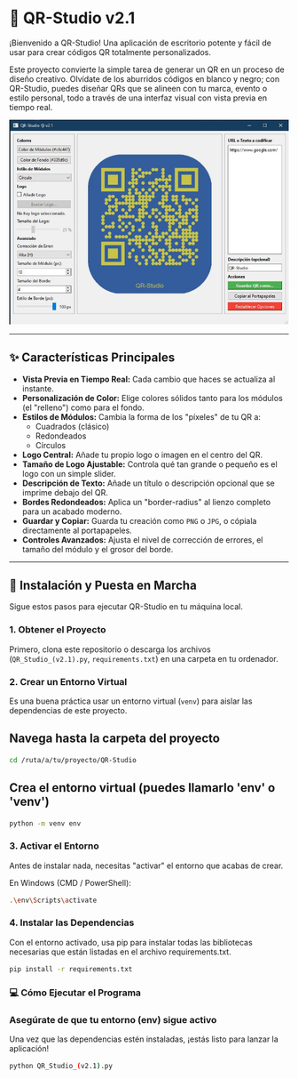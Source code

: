 # 🎨 QR-Studio v2.1

¡Bienvenido a QR-Studio! Una aplicación de escritorio potente y fácil de usar para crear códigos QR totalmente personalizados.

Este proyecto convierte la simple tarea de generar un QR en un proceso de diseño creativo. Olvídate de los aburridos códigos en blanco y negro; con QR-Studio, puedes diseñar QRs que se alineen con tu marca, evento o estilo personal, todo a través de una interfaz visual con vista previa en tiempo real.

![Screenshot of QR-Studio](Captura.JPG)

---

## ✨ Características Principales

* **Vista Previa en Tiempo Real:** Cada cambio que haces se actualiza al instante.
* **Personalización de Color:** Elige colores sólidos tanto para los módulos (el "relleno") como para el fondo.
* **Estilos de Módulos:** Cambia la forma de los "píxeles" de tu QR a:
    * Cuadrados (clásico)
    * Redondeados
    * Círculos
* **Logo Central:** Añade tu propio logo o imagen en el centro del QR.
* **Tamaño de Logo Ajustable:** Controla qué tan grande o pequeño es el logo con un simple slider.
* **Descripción de Texto:** Añade un título o descripción opcional que se imprime debajo del QR.
* **Bordes Redondeados:** Aplica un "border-radius" al lienzo completo para un acabado moderno.
* **Guardar y Copiar:** Guarda tu creación como `PNG` o `JPG`, o cópiala directamente al portapapeles.
* **Controles Avanzados:** Ajusta el nivel de corrección de errores, el tamaño del módulo y el grosor del borde.

---

## 🚀 Instalación y Puesta en Marcha

Sigue estos pasos para ejecutar QR-Studio en tu máquina local.

### 1. Obtener el Proyecto

Primero, clona este repositorio o descarga los archivos (`QR_Studio_(v2.1).py`, `requirements.txt`) en una carpeta en tu ordenador.

### 2. Crear un Entorno Virtual

Es una buena práctica usar un entorno virtual (`venv`) para aislar las dependencias de este proyecto.


## Navega hasta la carpeta del proyecto
```bash
cd /ruta/a/tu/proyecto/QR-Studio
```

## Crea el entorno virtual (puedes llamarlo 'env' o 'venv')
```bash
python -m venv env
```

### 3. Activar el Entorno
Antes de instalar nada, necesitas "activar" el entorno que acabas de crear.

En Windows (CMD / PowerShell):

```bash
.\env\Scripts\activate
```


### 4. Instalar las Dependencias
Con el entorno activado, usa pip para instalar todas las bibliotecas necesarias que están listadas en el archivo requirements.txt.

```bash
pip install -r requirements.txt
```


### 💻 Cómo Ejecutar el Programa
### Asegúrate de que tu entorno (env) sigue activo
Una vez que las dependencias estén instaladas, ¡estás listo para lanzar la aplicación!

```bash
python QR_Studio_(v2.1).py
```


